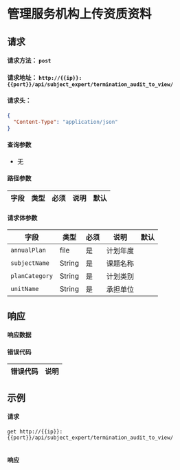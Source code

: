 # 管理服务机构上传资质资料

## 请求

#### 请求方法： `post`

#### 请求地址： `http://{{ip}}:{{port}}/api/subject_expert/termination_audit_to_view/`

#### 请求头：

```json
{
  "Content-Type": "application/json"
}
```

#### 查询参数

* 无

#### 路径参数

| 字段               | 类型   | 必须 | 说明                           | 默认 |
| ------------------ | ------ | ---- | ------------------------------ | ---- |


#### 请求体参数

| 字段               | 类型   | 必须 | 说明                           | 默认 |
| ------------------ | ------ | ---- | ------------------------------ | ---- |
| `annualPlan`             | file | 是   | 计划年度                  |      |
| `subjectName`             | String | 是   | 课题名称                       |      |
| `planCategory`             | String | 是   | 计划类别                       |      |
| `unitName`             | String | 是   | 承担单位                       |      |




## 响应

#### 响应数据

#### 错误代码

| 错误代码 | 说明             |
| -------- | ---------------- |


## 示例

#### 请求

`get http://{{ip}}:{{port}}/api/subject_expert/termination_audit_to_view/`
```json

```

#### 响应

```json

```

